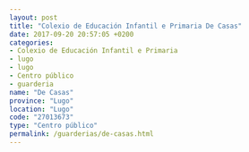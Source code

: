 ```yaml
---
layout: post
title: "Colexio de Educación Infantil e Primaria De Casas"
date: 2017-09-20 20:57:05 +0200
categories:
- Colexio de Educación Infantil e Primaria
- lugo
- lugo
- Centro público
- guarderia
name: "De Casas"
province: "Lugo"
location: "Lugo"
code: "27013673"
type: "Centro público"
permalink: /guarderias/de-casas.html
---
```

